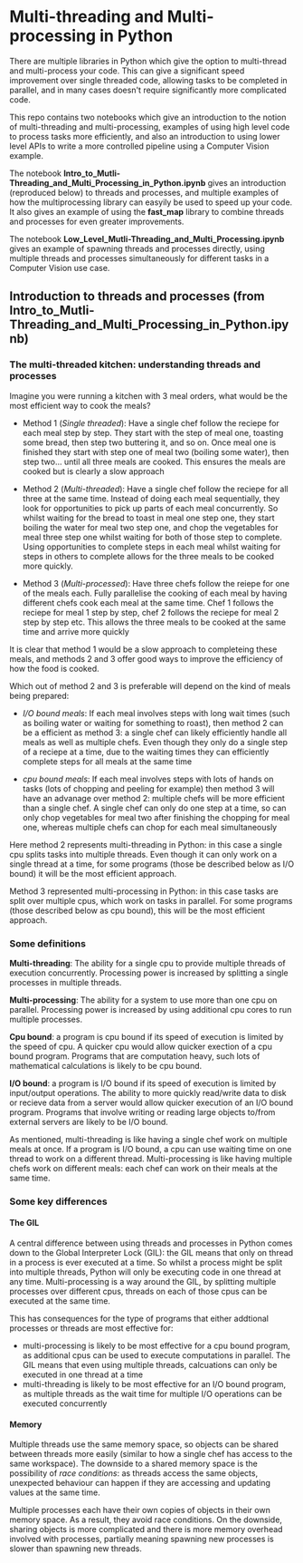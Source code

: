 # Multi-threading and Multi-processing in Python
There are multiple libraries in Python which give the option to multi-thread and multi-process your code. This can give a significant speed improvement over single threaded code, allowing tasks to be completed in parallel, and in many cases doesn't require significantly more complicated code.

This repo contains two notebooks which give an introduction to the notion of multi-threading and multi-processing, examples of using high level code to process tasks more efficiently, and also an introduction to using lower level APIs to write a more controlled pipeline using a Computer Vision example.

The notebook **Intro_to_Mutli-Threading_and_Multi_Processing_in_Python.ipynb** gives an introduction (reproduced below) to threads and processes, and multiple examples of how the multiprocessing library can easyily be used to speed up your code. It also gives an example of using the **fast_map** library to combine threads and processes for even greater improvements.

The notebook **Low_Level_Mutli-Threading_and_Multi_Processing.ipynb** gives an example of spawning threads and processes directly, using multiple threads and processes simultaneously for different tasks in a Computer Vision use case.

## Introduction to threads and processes (from Intro_to_Mutli-Threading_and_Multi_Processing_in_Python.ipynb)

### The multi-threaded kitchen: understanding threads and processes

Imagine you were running a kitchen with 3 meal orders, what would be the most efficient way to cook the meals?

- Method 1 (_Single threaded_): Have a single chef follow the reciepe for each meal step by step. They start with the step of meal one, toasting some bread, then step two buttering it, and so on. Once meal one is finished they start with step one of meal two (boiling some water), then step two... until all three meals are cooked. This ensures the meals are cooked but is clearly a slow approach


- Method 2 (_Multi-threaded_): Have a single chef follow the reciepe for all three at the same time. Instead of doing each meal sequentially, they look for opportunities to pick up parts of each meal concurrently. So whilst waiting for the bread to toast in meal one step one, they start boiling the water for meal two step one, and chop the vegetables for meal three step one whilst waiting for both of those step to complete. Using opportunities to complete steps in each meal whilst waiting for steps in others to complete allows for the three meals to be cooked more quickly.


- Method 3 (_Multi-processed_): Have three chefs follow the reiepe for one of the meals each. Fully parallelise the cooking of each meal by having different chefs cook each meal at the same time. Chef 1 follows the reciepe for meal 1 step by step, chef 2 follows the reciepe for meal 2 step by step etc. This allows the three meals to be cooked at the same time and arrive more quickly


It is clear that method 1 would be a slow approach to completeing these meals, and methods 2 and 3 offer good ways to improve the efficiency of how the food is cooked.

Which out of method 2 and 3 is preferable will depend on the kind of meals being prepared:

- _I/O bound meals_: If each meal involves steps with long wait times (such as boiling water or waiting for something to roast), then method 2 can be a efficient as method 3: a single chef can likely efficiently handle all meals as well as multiple chefs. Even though they only do a single step of a reciepe at a time, due to the waiting times they can efficiently complete steps for all meals at the same time


- _cpu bound meals_: If each meal involves steps with lots of hands on tasks (lots of chopping and peeling for example) then method 3 will have an advanage over method 2: multiple chefs will be more efficient than a single chef. A single chef can only do one step at a time, so can only chop vegetables for meal two after finishing the chopping for meal one, whereas multiple chefs can chop for each meal simultaneously


Here method 2 represents multi-threading in Python: in this case a single cpu splits tasks into multiple threads. Even though it can only work on a single thread at a time, for some programs (those be described below as I/O bound) it will be the most efficient approach. 

Method 3 represented multi-processing in Python: in this case tasks are split over multiple cpus, which work on tasks in parallel. For some programs (those described below as cpu bound), this will be the most efficient approach.

### Some definitions

**Multi-threading**: The ability for a single cpu to provide multiple threads of execution concurrently. Processing power is increased by splitting a single processes in multiple threads.

**Multi-processing**: The ability for a system to use more than one cpu on parallel. Processing power is increased by using additional cpu cores to run multiple processes.

**Cpu bound**: a program is cpu bound if its speed of execution is limited by the speed of cpu. A quicker cpu would allow quicker exection of a cpu bound program. Programs that are computation heavy, such lots of mathematical calculations is likely to be cpu bound.

**I/O bound**: a program is I/O bound if its speed of execution is limited by input/output operations. The ability to more quickly read/write data to disk or recieve data from a server would allow quicker execution of an I/O bound program. Programs that involve writing or reading large objects to/from external servers are likely to be I/O bound.

As mentioned, multi-threading is like having a single chef work on multiple meals at once. If a program is I/O bound, a cpu can use waiting time on one thread to work on a different thread. Multi-processing is like having multiple chefs work on different meals: each chef can work on their meals at the same time.

### Some key differences

#### The GIL
A central difference between using threads and processes in Python comes down to the Global Interpreter Lock (GIL): the GIL means that only on thread in a process is ever executed at a time. So whilst a process might be split into multiple threads, Python will only be executing code in one thread at any time. Multi-processing is a way around the GIL, by splitting multiple processes over different cpus, threads on each of those cpus can be executed at the same time.

This has consequences for the type of programs that either addtional processes or threads are most effective for:
- multi-processing is likely to be most effective for a cpu bound program, as additional cpus can be used to execute computations in parallel. The GIL means that even using multiple threads, calcuations can only be executed in one thread at a time
- multi-threading is likely to be most effective for an I/O bound program, as multiple threads as the wait time for multiple I/O operations can be executed concurrently  

#### Memory
Multiple threads use the same memory space, so objects can be shared between threads more easily (similar to how a single chef has access to the same workspace). The downside to a shared memory space is the possibility of _race conditions_: as threads access the same objects, unexpected behaviour can happen if they are accessing and updating values at the same time. 

Multiple processes each have their own copies of objects in their own memory space. As a result, they avoid race conditions. On the downside, sharing objects is more complicated and there is more memory overhead involved with processes, partially meaning spawning new processes is slower than spawning new threads.
